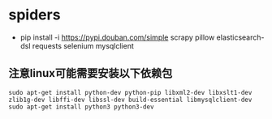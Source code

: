 # spiders

* pip install -i https://pypi.douban.com/simple scrapy pillow elasticsearch-dsl requests selenium mysqlclient 

## 注意linux可能需要安装以下依赖包
`sudo apt-get install python-dev python-pip libxml2-dev libxslt1-dev zlib1g-dev libffi-dev libssl-dev build-essential libmysqlclient-dev`  
`sudo apt-get install python3 python3-dev`
